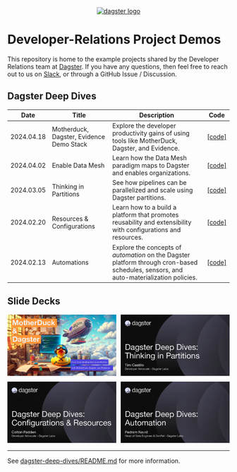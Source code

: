 <div align="center">
  <a target="_blank" href="https://dagster.io" style="background:none">
    <img alt="dagster logo" src="https://raw.githubusercontent.com/dagster-io/devrel-project-demos/master/.github/dagster-logo.png" width="auto" height="120px">
  </a>
</div>

# Developer-Relations Project Demos

This repository is home to the example projects shared by the Developer Relations team
at [Dagster](https://dagster.io). If you have any questions, then feel free to reach out
to us on [Slack](https://dagster.io/slack), or through a GitHub Issue / Discussion.

## Dagster Deep Dives

| Date       | Title                                    | Description                                                                                                                            | Code        |
|------------|------------------------------------------|----------------------------------------------------------------------------------------------------------------------------------------|-------------|
| 2024.04.18 | Motherduck, Dagster, Evidence Demo Stack | Explore the developer productivity gains of using tools like MotherDuck, Dagster, and Evidence.                                        | [[code]][5] |
| 2024.04.02 | Enable Data Mesh                         | Learn how the Data Mesh paradigm maps to Dagster and enables organizations.                                                            | [[code]][4] |
| 2024.03.05 | Thinking in Partitions                   | See how pipelines can be parallelized and scale using Dagster partitions.                                                              | [[code]][3] |
| 2024.02.20 | Resources & Configurations               | Learn how to a build a platform that promotes reusability and extensibility with configurations and resources.                         | [[code]][2] |
| 2024.02.13 | Automations                              | Explore the concepts of _automation_ on the Dagster platform through cron-based schedules, sensors, and auto-materialization policies. | [[code]][1] |

[1]: https://github.com/dagster-io/devrel-project-demos/tree/main/dagster-deep-dives/dagster_deep_dives/automation
[2]: https://github.com/dagster-io/devrel-project-demos/tree/main/dagster-deep-dives/dagster_deep_dives/resources_and_configurations
[3]: https://github.com/dagster-io/devrel-project-demos/tree/main/dagster-deep-dives/dagster_deep_dives/partitions
[4]: https://github.com/dagster-io/data-mesh-demo
[5]: https://github.com/dagster-io/devrel-project-demos/tree/main/motherduck-dagster-hybrid-compute

## Slide Decks

<div style="display: grid; grid-template-columns: repeat(2, 1fr); grid-gap: 10px;">
   <a href="https://github.com/dagster-io/devrel-project-demos/blob/main/slides/motherduck-dagster-evidence-hybrid-compute.pdf">
   <img src="slides/motherduck-dagster-evidence-hybrid-compute.jpg">
   </a>
   <a href="https://github.com/dagster-io/devrel-project-demos/blob/main/slides/03-deep-dive-partitions.pdf">
   <img src="slides/03-deep-dive-partitions.jpg">
   </a>
   <a href="https://github.com/dagster-io/devrel-project-demos/blob/main/slides/02-deep-dive-resources.pdf">
   <img src="slides/02-deep-dive-resources.jpg">
   </a>
   <a href="https://github.com/dagster-io/devrel-project-demos/blob/main/slides/01-deep-dive-wautomation.pdf">
   <img src="slides/01-deep-dive-automation.jpg">
   </a>
</div>

---

See [dagster-deep-dives/README.md](./dagster-deep-dives/README.md) for more information.